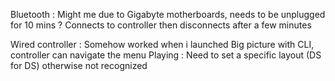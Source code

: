 Bluetooth : Might me due to Gigabyte motherboards, needs to be unplugged for 10 mins ?
Connects to controller then disconnects after a few minutes

Wired controller : Somehow worked when i launched Big picture with CLI, controller can navigate the menu
Playing : Need to set a specific layout (DS for DS) otherwise not recognized
